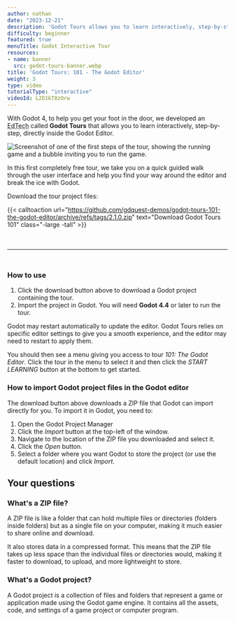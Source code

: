 ```yaml
---
author: nathan
date: "2023-12-21"
description: 'Godot Tours allows you to learn interactively, step-by-step, directly inside the Godot Editor. In this first completely Free Tour, we take you on a quick guided walk through the user interface and help you find your way around the editor and break the ice with Godot.'
difficulty: beginner
featured: true
menuTitle: Godot Interactive Tour
resources:
- name: banner
  src: godot-tours-banner.webp
title: 'Godot Tours: 101 - The Godot Editor'
weight: 3
type: video
tutorialType: "interactive"
videoId: L2D1kT8zOrw
---
```


With Godot 4, to help you get your foot in the door, we developed an <abbr title="Educational Technology">EdTech</abbr> called **Godot Tours** that allows you to learn interactively, step-by-step, directly inside the Godot Editor.

![Screenshot of one of the first steps of the tour, showing the running game and a bubble inviting you to run the game.](tour-101-screenshot-02.webp)

In this first completely free tour, we take you on a quick guided walk through the user interface and help you find your way around the editor and break the ice with Godot.

Download the tour project files:

{{< calltoaction
url="https://github.com/gdquest-demos/godot-tours-101-the-godot-editor/archive/refs/tags/2.1.0.zip"
text="Download Godot Tours 101"
class="-large -tall" >}}

<hr style="margin-top: 3rem; margin-bottom: 3rem;" />

### How to use

1. Click the download button above to download a Godot project containing the tour.
2. Import the project in Godot. You will need **Godot 4.4** or later to run the tour.

Godot may restart automatically to update the editor. Godot Tours relies on specific editor settings to give you a smooth experience, and the editor may need to restart to apply them.

You should then see a menu giving you access to tour *101: The Godot Editor*. Click the tour in the menu to select it and then click the *START LEARNING* button at the bottom to get started.

### How to import Godot project files in the Godot editor

The download button above downloads a ZIP file that Godot can import directly for you. To import it in Godot, you need to:

1. Open the Godot Project Manager
2. Click the *Import* button at the top-left of the window.
3. Navigate to the location of the ZIP file you downloaded and select it.
4. Click the *Open* button.
5. Select a folder where you want Godot to store the project (or use the default location) and click *Import*.

## Your questions

### What's a ZIP file?

A ZIP file is like a folder that can hold multiple files or directories (folders inside folders) but as a single file on your computer, making it much easier to share online and download.

It also stores data in a compressed format. This means that the ZIP file takes up less space than the individual files or directories would, making it faster to download, to upload, and more lightweight to store.

### What's a Godot project?

A Godot project is a collection of files and folders that represent a game or application made using the Godot game engine. It contains all the assets, code, and settings of a game project or computer program.
